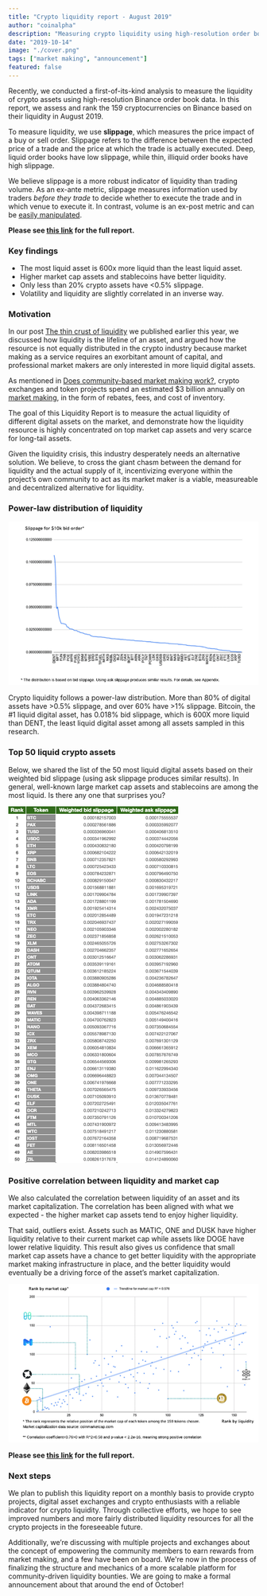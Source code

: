 ```yaml
---
title: "Crypto liquidity report - August 2019"
author: "coinalpha"
description: "Measuring crypto liquidity using high-resolution order book data"
date: "2019-10-14"
image: "./cover.png"
tags: ["market making", "announcement"]
featured: false
---
```


Recently, we conducted a first-of-its-kind analysis to measure the liquidity of crypto assets using high-resolution Binance order book data. In this report, we assess and rank the 159 cryptocurrencies on Binance based on their liquidity in August 2019.

To measure liquidity, we use **slippage**, which measures the price impact of a buy or sell order. Slippage refers to the difference between the expected price of a trade and the price at which the trade is actually executed. Deep, liquid order books have low slippage, while thin, illiquid order books have high slippage. 

We believe slippage is a more robust indicator of liquidity than trading volume. As an ex-ante metric, slippage measures information used by traders *before they trade* to decide whether to execute the trade and in which venue to execute it. In contrast, volume is an ex-post metric and can be [easily manipulated](https://www.theblockcrypto.com/daily/24941/bitwise-report-bitcoin-is-a-significantly-more-efficient-market-despite-95-fake-volume).

**Please see [this link](/crypto-liquidity-report-2019-8.pdf) for the full report.**

### Key findings

- The most liquid asset is 600x more liquid than the least liquid asset.
- Higher market cap assets and stablecoins have better liquidity.
- Only less than 20% crypto assets have <0.5% slippage.
- Volatility and liquidity are slightly correlated in an inverse way.

### Motivation

In our post [The thin crust of liquidity]( https://hummingbot.io/blog/2019-01-thin-crust-of-liquidity/) we published earlier this year, we discussed how liquidity is the lifeline of an asset, and argued how the resource is not equally distributed in the crypto industry because market making as a service requires an exorbitant amount of capital, and professional market makers are only interested in more liquid digital assets. 

As mentioned in [Does community-based market making work?](https://hummingbot.io/blog/2019-09-does-community-based-market-making-work/), crypto exchanges and token projects spend an estimated $3 billion annually on [market making](https://hackernoon.com/a-guide-to-market-making-for-crypto-startups-jydr387v), in the form of rebates, fees, and cost of inventory.

The goal of this Liquidity Report is to measure the actual liquidity of different digital assets on the market, and demonstrate how the liquidity resource is highly concentrated on top market cap assets and very scarce for long-tail assets.  

Given the liquidity crisis, this industry desperately needs an alternative solution. We believe, to cross the giant chasm between the demand for liquidity and the actual supply of it, incentivizing everyone within the project’s own community to act as its market maker is a viable, measureable and decentralized alternative for liquidity. 


### Power-law distribution of liquidity

![](distribution.png)

Crypto liquidity follows a power-law distribution. More than 80% of digital assets have >0.5% slippage, and over 60% have >1% slippage. Bitcoin, the #1 liquid digital asset, has 0.018% bid slippage, which is 600X more liquid than DENT, the least liquid digital asset among all assets sampled in this research. 


### Top 50 liquid crypto assets

Below, we shared the list of the 50 most liquid digital assets based on their weighted bid slippage (using ask slippage produces similar results). In general, well-known large market cap assets and stablecoins are among the most liquid. Is there any one that surprises you?

![](top50ranking.png)

### Positive correlation between liquidity and market cap

We also calculated the correlation between liquidity of an asset and its market capitalization. The correlation has been aligned with what we expected - the higher market cap assets tend to enjoy higher liquidity. 

That said, outliers exist. Assets such as MATIC, ONE and DUSK have higher liquidity relative to their current market cap while assets like DOGE have lower relative liquidity. This result also gives us confidence that small market cap assets have a chance to get better liquidity with the appropriate market making infrastructure in place, and the better liquidity would eventually be a driving force of the asset’s market capitalization. 

![](marketcap.png)

**Please see [this link](/crypto-liquidity-report-2019-8.pdf) for the full report.**

### Next steps
We plan to publish this liquidity report on a monthly basis to provide crypto projects, digital asset exchanges and crypto enthusiasts with a reliable indicator for crypto liquidity. Through collective efforts, we hope to see improved numbers and more fairly distributed liquidity resources for all the crypto projects in the foreseeable future. 

Additionally, we’re discussing with multiple projects and exchanges about the concept of empowering the community members to earn rewards from market making, and a few have been on board. We're now in the process of finalizing the structure and mechanics of a more scalable platform for community-driven liquidity bounties. We are going to make a formal announcement about that around the end of October! 